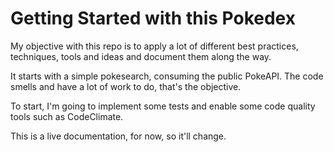 # Getting Started with this Pokedex

My objective with this repo is to apply a lot of different best practices, techniques, tools and ideas and document them along the way.

It starts with a simple pokesearch, consuming the public PokeAPI.
The code smells and have a lot of work to do, that's the objective.

To start, I'm going to implement some tests and enable some code quality tools such as CodeClimate.

This is a live documentation, for now, so it'll change.